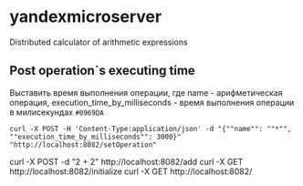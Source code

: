 # yandexmicroserver
 Distributed calculator of arithmetic expressions

##

 ## Post operation`s executing time
 Выставить время выполнения операции, где name - арифметическая операция, execution_time_by_milliseconds - время выполнения операции в милисекундах
 `#0969DA`
 ```
curl -X POST -H 'Content-Type:application/json' -d "{""name"": ""*"", ""execution_time_by_milliseconds"": 3000}" "http://localhost:8082/setOperation"
```


curl -X POST -d "2 + 2" http://localhost:8082/add
curl -X GET http://localhost:8082/initialize
curl -X GET http://localhost:8082/